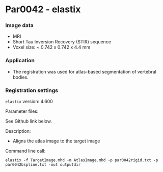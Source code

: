 # Par0042 - elastix

###  Image data

* MRI
* Short Tau Inversion Recovery (STIR) sequence
* Voxel size: ~ 0.742 x 0.742 x 4.4 mm

###  Application

* The registration was used for atlas-based segmentation of vertebral bodies.

###  Registration settings

`elastix` version: 4.600

Parameter files:

See Github link below.

Description:

* Aligns the atlas image to the target image

Command line call:


    elastix -f TargetImage.mhd -m AtlasImage.mhd -p par0042rigid.txt -p par0042bspline.txt -out outputdir

